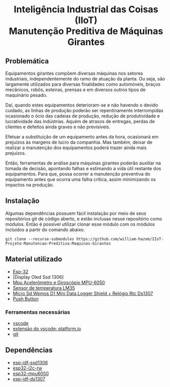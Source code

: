 <div align="center">
<h1>Inteligência Industrial das Coisas (IIoT) <br> Manutenção Preditiva de Máquinas Girantes</h1>
</div>

## Problemática

Equipamentos girantes compõem diversas máquinas nos setores industriais, independentemente do ramo de atuação da planta. Ou seja, são largamente utilizados para diversas finalidades como automóveis, braços mecânicos, robôs, esteiras, prensas e em diversos outros tipos de maquinário pesado. 

Daí, quando estes equipamentos deterioram-se e não havendo o devido cuidado, as linhas de produção poderão ser repentinamente interrompidas ocasionado o ócio das cadeias de produção, redução de produtividade e lucratividade das indústrias. Aquém de atrasos de entregas, perdas de clientes e defeitos ainda graves e não previsíveis.

Efetuar a substituição de um equipamento antes da hora, ocasionará em prejuízos às margens de lucro da companhia. Mas também, deixar de realizar a manutenção dos equipamentos poderá trazer ainda mais prejuízos.

Então, ferramentas de análise para máquinas girantes poderão auxiliar na tomada de decisão, apontando falhas e estimando a vida útil restante dos equipamentos. Para que, possa ocorrer a manutenção preventiva do equipamento antes que ocorra uma falha crítica, assim minimizando os impactos na produção.


## Instalação

Algumas dependências possuem fácil instalação por meio de seus repositórios git de código aberto, e estão inclusas nesse repositório como módulos. Então é possível utilizar clonar esse módulo com os módulos incluídos a partir do comando abaixo.
```
git clone --recurse-submodules https://github.com/william-hazem/IIoT-Projeto-Manutencao-Preditiva-Maquinas-Girantes
```

## Material utilizado
* [Esp-32](https://www.alldatasheet.com/view.jsp?Searchword=Esp32%20datasheet&gclid=CjwKCAiA9qKbBhAzEiwAS4yeDeI7po4PLbK3pjVwZteYmlg82jyRDaVdivmHAtsPh1cijuFFRzoJ9xoCtMAQAvD_BwE)
* [Display Oled Ssd 1306]
* [Mpu Acelerômetro e Giroscópio MPU-6050](https://www.alldatasheet.com/view.jsp?Searchword=Ssd1306%20datasheet&gclid=CjwKCAiA9qKbBhAzEiwAS4yeDXkNi0S-0cQt8U6twi88OrERvhTNjdOnKnPOsK7tNTRjT_KVJQgxNhoCB9UQAvD_BwE)
* [Sensor de temperatura LM35](https://www.alldatasheet.com/view.jsp?Searchword=Lm35%20datasheet&gclid=CjwKCAiA9qKbBhAzEiwAS4yeDcAv1BQVh7PaoJ-mTnymIodMIcGNu__R-WiTKMm82buFWD2Po9-bDxoCRxEQAvD_BwE)
* [Micro Sd Wemos D1 Mini Data Logger Shield + Relógio Rtc Ds1307](https://www.usinainfo.com.br/rtc-arduino/shield-data-logger-com-rtc-ds1307-para-wemos-d1-mini-6274.html)
* [Push Button](https://components101.com/switches/push-button)

### Ferramentas necessárias
* [vscode](https://code.visualstudio.com/)
* [extensão do vscode: platform.io](https://marketplace.visualstudio.com/items?itemName=platformio.platformio-ide)
* [git](https://git-scm.com/)

## Dependências
* [esp-idf-ssd1306](https://github.com/nopnop2002/esp-idf-ssd1306)
* [esp32-i2c-rw](https://github.com/gabrielbvicari/esp32-i2c_rw)
* [esp32-mpu6050](https://github.com/gabrielbvicari/esp32-mpu6050)
* [esp-idf-ds1307](https://github.com/nopnop2002/esp-idf-ds1307)
